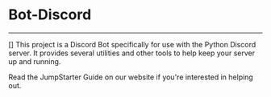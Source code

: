 # Bot-Discord
---
[]
This project is a Discord Bot specifically for use with the Python Discord server. It provides several utilities and other tools to help keep your server up and running.

Read the JumpStarter Guide on our website if you're interested in helping out.
